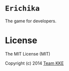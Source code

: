 # `Erichika`
The game for developers.

# License
The MIT License (MIT)

Copyright (c) 2014 [Team KKE](https://github.com/team-kke)
